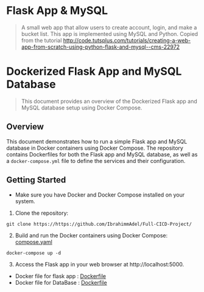 # Flask App & MySQL
> A small web app that allow users to create account, login, and make a bucket list.
> This app is implemented using MySQL and Python. Copied from the tutorial http://code.tutsplus.com/tutorials/creating-a-web-app-from-scratch-using-python-flask-and-mysql--cms-22972

# Dockerized Flask App and MySQL Database
> This document provides an overview of the Dockerized Flask app and MySQL database setup using Docker Compose.

## Overview

This document demonstrates how to run a simple Flask app and MySQL database in Docker containers using Docker Compose. The repository contains Dockerfiles for both the Flask app and MySQL database, as well as a `docker-compose.yml` file to define the services and their configuration.

## Getting Started
- Make sure you have Docker and Docker Compose installed on your system.

1. Clone the repository:

```
git clone https://https://github.com/IbrahimmAdel/Full-CICD-Project/
```

2. Build and run the Docker containers using Docker Compose:  [compose.yaml](https://github.com/IbrahimmAdel/Full-CICD-Project/blob/master/Docker/compose.yaml)
```
docker-compose up -d
```
3. Access the Flask app in your web browser at http://localhost:5000.


- Docker file for flask app : [Dockerfile](https://github.com/IbrahimmAdel/Full-CICD-Project/blob/master/Docker/FlaskApp/Dockerfile)
- Docker file for DataBase : [Dockerfile](https://github.com/IbrahimmAdel/Full-CICD-Project/blob/master/Docker/MySQL_DB/Dockerfile)



